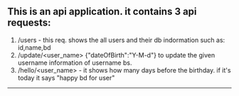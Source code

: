 This is an api application. it contains 3 api requests:
------------------------------------------------------------------------------------------------------------
1. /users  - this req. shows the all users and their db indormation such as: id,name,bd
2. /update/<user_name>  {"dateOfBirth":"Y-M-d"} to update the given username information of  username bs.
2. /hello/<user_name>  - it shows how many days before the birthday. if it's today it says "happy bd for user"
-----------------------------------------------------------------------------------------------------------

